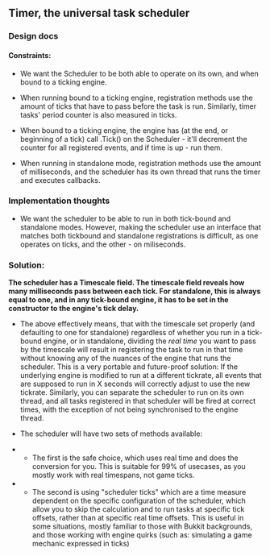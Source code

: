## Timer, the universal task scheduler

### Design docs

#### Constraints:

* We want the Scheduler to be both able to operate on its own, and when bound to a ticking engine.

* When running bound to a ticking engine, registration methods use the amount of ticks that have to pass before the task is run. Similarly, timer tasks' period counter is also measured in ticks.

* When bound to a ticking engine, the engine has (at the end, or beginning of a tick) call .Tick() on the Scheduler - it'll decrement the counter for all registered events, and if time is up - run them.

* When running in standalone mode, registration methods use the amount of milliseconds, and the scheduler has its own thread that runs the timer and executes callbacks.


### Implementation thoughts

* We want the scheduler to be able to run in both tick-bound and standalone modes. However, making the scheduler use an interface that matches both tickbound and standalone registrations is difficult, as one operates on ticks, and the other - on miliseconds.

### Solution:
**The scheduler has a Timescale field. The timescale field reveals how many milliseconds pass between each tick. For standalone, this is always equal to one, and in any tick-bound engine, it has to be set in the constructor to the engine's tick delay.**

* The above effectively means, that with the timescale set properly (and defaulting to one for standalone) regardless of whether you run in a tick-bound engine, or in standalone, dividing the *real time* you want to pass by the timescale will result in registering the task to run in that time without knowing any of the nuances of the engine that runs the scheduler. This is a very portable and future-proof solution: If the underlying engine is modified to run at a different tickrate, all events that are supposed to run in X seconds will correctly adjust to use the new tickrate. Similarly, you can separate the scheduler to run on its own thread, and all tasks registered in that scheduler will be fired at correct times, with the exception of not being synchronised to the engine thread.

* The scheduler will have two sets of methods available: 
* * The first is the safe choice, which uses real time and does the conversion for you. This is suitable for 99% of usecases, as you mostly work with real timespans, not game ticks. 
* * The second is using "scheduler ticks" which are a time measure dependent on the specific configuration of the scheduler, which allow you to skip the calculation and to run tasks at specific tick offsets, rather than at specific real time offsets. This is useful in some situations, mostly familiar to those with Bukkit backgrounds, and those working with engine quirks (such as: simulating a game mechanic expressed in ticks)
